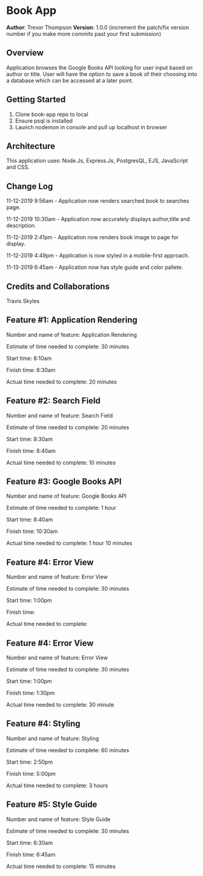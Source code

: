 # Book App

**Author**: Trevor Thompson
**Version**: 1.0.0 (increment the patch/fix version number if you make more commits past your first submission)

## Overview

Application browses the Google Books API looking for user input based on author or title. User will have the option to save a book of their choosing into a database which can be accessed at a later point.

## Getting Started

1. Clone book-app repo to local
2. Ensure psql is installed
3. Launch nodemon in console and pull up localhost in browser

## Architecture

This application uses: Node.Js, Express.Js, PostgresQL, EJS, JavaScript and CSS.

## Change Log

11-12-2019 9:56am - Application now renders searched book to searches page.

11-12-2019 10:30am - Application now accurately displays author,title and description.

11-12-2019 2:41pm - Application now renders book image to page for display.

11-12-2019 4:49pm - Application is now styled in a mobile-first approach.

11-13-2019 6:45am - Application now has style guide and color pallete.

## Credits and Collaborations
Travis Skyles

## Feature #1: Application Rendering

Number and name of feature: Application Rendering

Estimate of time needed to complete: 30 minutes

Start time: 8:10am

Finish time: 8:30am

Actual time needed to complete: 20 minutes

## Feature #2: Search Field

Number and name of feature: Search Field

Estimate of time needed to complete: 20 minutes

Start time: 8:30am

Finish time: 8:40am

Actual time needed to complete: 10 minutes

## Feature #3: Google Books API

Number and name of feature: Google Books API

Estimate of time needed to complete: 1 hour

Start time: 8:40am

Finish time: 10:30am

Actual time needed to complete: 1 hour 10 minutes

## Feature #4: Error View

Number and name of feature: Error View

Estimate of time needed to complete: 30 minutes

Start time: 1:00pm

Finish time:

Actual time needed to complete: 

## Feature #4: Error View

Number and name of feature: Error View

Estimate of time needed to complete: 30 minutes

Start time: 1:00pm

Finish time: 1:30pm

Actual time needed to complete: 30 minute

## Feature #4: Styling

Number and name of feature: Styling

Estimate of time needed to complete: 60 minutes

Start time: 2:50pm

Finish time: 5:00pm

Actual time needed to complete: 3 hours

## Feature #5: Style Guide

Number and name of feature: Style Guide

Estimate of time needed to complete: 30 minutes

Start time: 6:30am

Finish time: 6:45am

Actual time needed to complete: 15 minutes